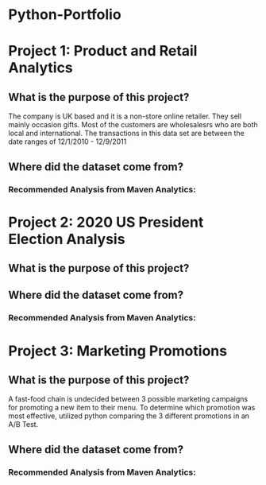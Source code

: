 # Python-Portfolio


# Project 1: Product and Retail Analytics

## What is the purpose of this project? 
The company is UK based and it is a non-store online retailer. They sell mainly occasion gifts. Most of the customers are wholesalesrs who are both local and international. The transactions in this data set are between the date ranges of 12/1/2010 - 12/9/2011

## Where did the dataset come from?


### Recommended Analysis from Maven Analytics:

# Project 2: 2020 US President Election Analysis

## What is the purpose of this project? 


## Where did the dataset come from?


### Recommended Analysis from Maven Analytics:



# Project 3: Marketing Promotions

## What is the purpose of this project? 
A fast-food chain is undecided between 3 possible marketing campaigns for promoting a new item to their menu. To determine which promotion was most effective, utilized python comparing the 3 different promotions in an A/B Test.

## Where did the dataset come from?


### Recommended Analysis from Maven Analytics:
